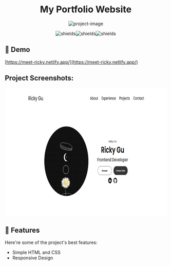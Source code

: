 <h1 align="center" id="title">My Portfolio Website</h1>

<p align="center"><img src="https://socialify.git.ci/JG1109/my-portfolio-website/image?font=Inter&amp;language=1&amp;name=1&amp;owner=1&amp;stargazers=1&amp;theme=Light" alt="project-image"></p>

<p align="center"><img src="https://img.shields.io/badge/html5-%23E34F26.svg?style=for-the-badge&amp;logo=html5&amp;logoColor=white" alt="shields"><img src="https://img.shields.io/badge/css3-%231572B6.svg?style=for-the-badge&amp;logo=css3&amp;logoColor=white)" alt="shields"><img src="https://img.shields.io/badge/javascript-%23323330.svg?style=for-the-badge&amp;logo=javascript&amp;logoColor=%23F7DF1E" alt="shields"></p>

<h2>🚀 Demo</h2>

[https://meet-ricky.netlify.app/](https://meet-ricky.netlify.app/)

<h2>Project Screenshots:</h2>

<img src="demo-screenshot.png" alt="project-screenshot" width="800" height="400/">

  
  
<h2>🧐 Features</h2>

Here're some of the project's best features:

*   Simple HTML and CSS
*   Responsive Design
